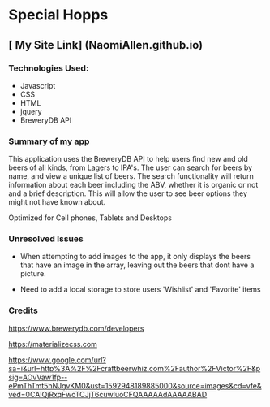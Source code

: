 # Special Hopps

## [ My Site Link] (NaomiAllen.github.io)




### Technologies Used:
- Javascript
- CSS
- HTML
- jquery
- BreweryDB API

### Summary of my app
This application uses the BreweryDB API to help users find new and old beers of all kinds, from Lagers to IPA's. The user can search for beers by name, and view a unique list of beers. The search functionality will return information about each beer including the ABV, whether it is organic or not and a brief description. This will allow the user to see beer options they might not have known about.

Optimized for Cell phones, Tablets and Desktops

### Unresolved Issues
- When attempting to add images to the app, it only displays the beers that have an image in the array, leaving out the beers that dont have a picture. 

- Need to add a local storage to store users 'Wishlist' and 'Favorite' items


### Credits
https://www.brewerydb.com/developers

https://materializecss.com

https://www.google.com/url?sa=i&url=http%3A%2F%2Fcraftbeerwhiz.com%2Fauthor%2FVictor%2F&psig=AOvVaw1fp--ePmThTmt5hNJgvKM0&ust=1592948189885000&source=images&cd=vfe&ved=0CAIQjRxqFwoTCJjT6cuwluoCFQAAAAAdAAAAABAD

